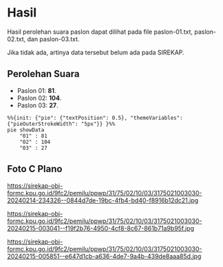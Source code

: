 # Hasil

Hasil perolehan suara paslon dapat dilihat pada file paslon-01.txt, paslon-02.txt, dan paslon-03.txt.

Jika tidak ada, artinya data tersebut belum ada pada SIREKAP.

## Perolehan Suara

 * Paslon 01: **81**.
 * Paslon 02: **104**.
 * Paslon 03: **27**.

```mermaid
%%{init: {"pie": {"textPosition": 0.5}, "themeVariables": {"pieOuterStrokeWidth": "5px"}} }%%
pie showData
    "01" : 81
    "02" : 104
    "03" : 27
```
## Foto C Plano

https://sirekap-obj-formc.kpu.go.id/9fc2/pemilu/ppwp/31/75/02/10/03/3175021003030-20240214-234326--0844d7de-19bc-4fb4-bd40-f8916b12dc21.jpg

https://sirekap-obj-formc.kpu.go.id/9fc2/pemilu/ppwp/31/75/02/10/03/3175021003030-20240215-003041--f19f2b76-4950-4cf8-8c67-861b71a9b95f.jpg

https://sirekap-obj-formc.kpu.go.id/9fc2/pemilu/ppwp/31/75/02/10/03/3175021003030-20240215-005851--e647d1cb-a636-4de7-9a4b-439de8aaa85d.jpg
